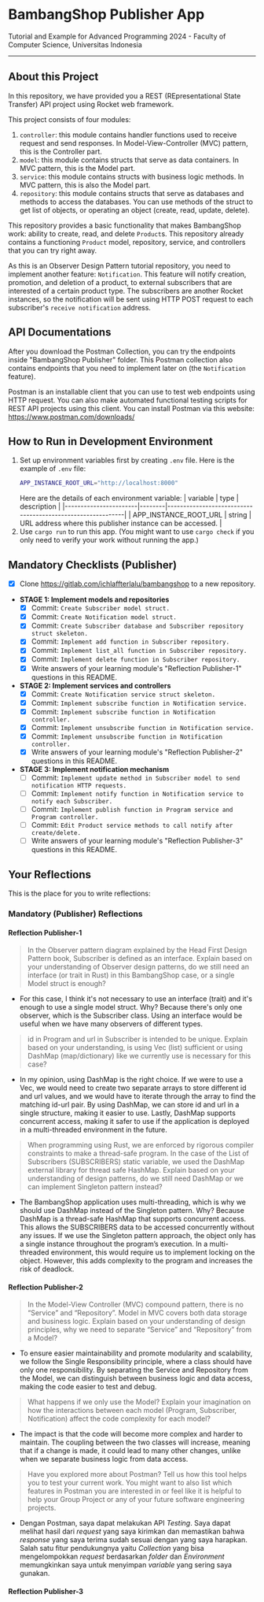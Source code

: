 # BambangShop Publisher App
Tutorial and Example for Advanced Programming 2024 - Faculty of Computer Science, Universitas Indonesia

---

## About this Project
In this repository, we have provided you a REST (REpresentational State Transfer) API project using Rocket web framework.

This project consists of four modules:
1.  `controller`: this module contains handler functions used to receive request and send responses.
    In Model-View-Controller (MVC) pattern, this is the Controller part.
2.  `model`: this module contains structs that serve as data containers.
    In MVC pattern, this is the Model part.
3.  `service`: this module contains structs with business logic methods.
    In MVC pattern, this is also the Model part.
4.  `repository`: this module contains structs that serve as databases and methods to access the databases.
    You can use methods of the struct to get list of objects, or operating an object (create, read, update, delete).

This repository provides a basic functionality that makes BambangShop work: ability to create, read, and delete `Product`s.
This repository already contains a functioning `Product` model, repository, service, and controllers that you can try right away.

As this is an Observer Design Pattern tutorial repository, you need to implement another feature: `Notification`.
This feature will notify creation, promotion, and deletion of a product, to external subscribers that are interested of a certain product type.
The subscribers are another Rocket instances, so the notification will be sent using HTTP POST request to each subscriber's `receive notification` address.

## API Documentations

After you download the Postman Collection, you can try the endpoints inside "BambangShop Publisher" folder.
This Postman collection also contains endpoints that you need to implement later on (the `Notification` feature).

Postman is an installable client that you can use to test web endpoints using HTTP request.
You can also make automated functional testing scripts for REST API projects using this client.
You can install Postman via this website: https://www.postman.com/downloads/

## How to Run in Development Environment
1.  Set up environment variables first by creating `.env` file.
    Here is the example of `.env` file:
    ```bash
    APP_INSTANCE_ROOT_URL="http://localhost:8000"
    ```
    Here are the details of each environment variable:
    | variable              | type   | description                                                |
    |-----------------------|--------|------------------------------------------------------------|
    | APP_INSTANCE_ROOT_URL | string | URL address where this publisher instance can be accessed. |
2.  Use `cargo run` to run this app.
    (You might want to use `cargo check` if you only need to verify your work without running the app.)

## Mandatory Checklists (Publisher)
-   [x] Clone https://gitlab.com/ichlaffterlalu/bambangshop to a new repository.
-   **STAGE 1: Implement models and repositories**
    -   [x] Commit: `Create Subscriber model struct.`
    -   [x] Commit: `Create Notification model struct.`
    -   [x] Commit: `Create Subscriber database and Subscriber repository struct skeleton.`
    -   [x] Commit: `Implement add function in Subscriber repository.`
    -   [x] Commit: `Implement list_all function in Subscriber repository.`
    -   [x] Commit: `Implement delete function in Subscriber repository.`
    -   [x] Write answers of your learning module's "Reflection Publisher-1" questions in this README.
-   **STAGE 2: Implement services and controllers**
    -   [x] Commit: `Create Notification service struct skeleton.`
    -   [x] Commit: `Implement subscribe function in Notification service.`
    -   [x] Commit: `Implement subscribe function in Notification controller.`
    -   [x] Commit: `Implement unsubscribe function in Notification service.`
    -   [x] Commit: `Implement unsubscribe function in Notification controller.`
    -   [x] Write answers of your learning module's "Reflection Publisher-2" questions in this README.
-   **STAGE 3: Implement notification mechanism**
    -   [ ] Commit: `Implement update method in Subscriber model to send notification HTTP requests.`
    -   [ ] Commit: `Implement notify function in Notification service to notify each Subscriber.`
    -   [ ] Commit: `Implement publish function in Program service and Program controller.`
    -   [ ] Commit: `Edit Product service methods to call notify after create/delete.`
    -   [ ] Write answers of your learning module's "Reflection Publisher-3" questions in this README.

## Your Reflections
This is the place for you to write reflections:

### Mandatory (Publisher) Reflections

#### Reflection Publisher-1
> In the Observer pattern diagram explained by the Head First Design Pattern book, Subscriber is defined as an interface. Explain based on your understanding of Observer design patterns, do we still need an interface (or trait in Rust) in this BambangShop case, or a single Model struct is enough?
- For this case, I think it's not necessary to use an interface (trait) and it's enough to use a single model struct. Why? Because there's only one observer, which is the Subscriber class. Using an interface would be useful when we have many observers of different types.
> id in Program and url in Subscriber is intended to be unique. Explain based on your understanding, is using Vec (list) sufficient or using DashMap (map/dictionary) like we currently use is necessary for this case?
- In my opinion, using DashMap is the right choice. If we were to use a Vec, we would need to create two separate arrays to store different id and url values, and we would have to iterate through the array to find the matching id-url pair. By using DashMap, we can store id and url in a single structure, making it easier to use. Lastly, DashMap supports concurrent access, making it safer to use if the application is deployed in a multi-threaded environment in the future.
> When programming using Rust, we are enforced by rigorous compiler constraints to make a thread-safe program. In the case of the List of Subscribers (SUBSCRIBERS) static variable, we used the DashMap external library for thread safe HashMap. Explain based on your understanding of design patterns, do we still need DashMap or we can implement Singleton pattern instead?
- The BambangShop application uses multi-threading, which is why we should use DashMap instead of the Singleton pattern. Why? Because DashMap is a thread-safe HashMap that supports concurrent access. This allows the SUBSCRIBERS data to be accessed concurrently without any issues. If we use the Singleton pattern approach, the object only has a single instance throughout the program’s execution. In a multi-threaded environment, this would require us to implement locking on the object. However, this adds complexity to the program and increases the risk of deadlock.
#### Reflection Publisher-2
> In the Model-View Controller (MVC) compound pattern, there is no “Service” and “Repository”. Model in MVC covers both data storage and business logic. Explain based on your understanding of design principles, why we need to separate “Service” and “Repository” from a Model?
- To ensure easier maintainability and promote modularity and scalability, we follow the Single Responsibility principle, where a class should have only one responsibility. By separating the Service and Repository from the Model, we can distinguish between business logic and data access, making the code easier to test and debug.
> What happens if we only use the Model? Explain your imagination on how the interactions between each model (Program, Subscriber, Notification) affect the code complexity for each model?
- The impact is that the code will become more complex and harder to maintain. The coupling between the two classes will increase, meaning that if a change is made, it could lead to many other changes, unlike when we separate business logic from data access.
> Have you explored more about Postman? Tell us how this tool helps you to test your current work. You might want to also list which features in Postman you are interested in or feel like it is helpful to help your Group Project or any of your future software engineering projects.
- Dengan Postman, saya dapat melakukan API _Testing_. Saya dapat melihat hasil dari _request_ yang saya kirimkan dan memastikan bahwa _response_ yang saya terima sudah sesuai dengan yang saya harapkan.  Salah satu fitur pendukungnya yaitu _Collection_ yang bisa mengelompokkan _request_ berdasarkan _folder_ dan _Environment_ memungkinkan saya untuk menyimpan _variable_ yang sering saya gunakan.

#### Reflection Publisher-3
